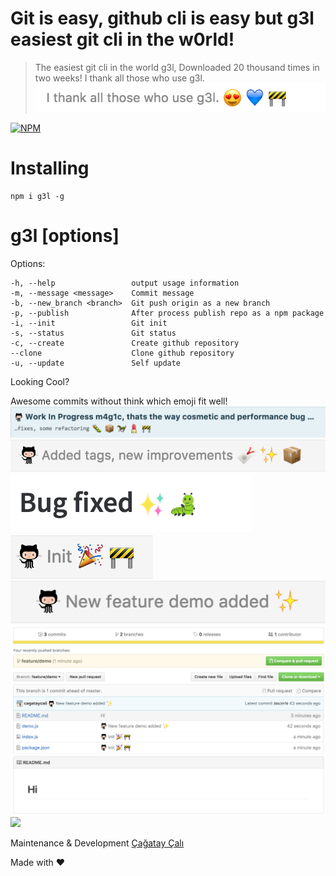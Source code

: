 # Git is easy, github cli is easy but g3l easiest git cli in the w0rld!

> The easiest git cli in the world g3l,
> Downloaded 20 thousand times in two weeks!
> I thank all those who use g3l.
![Thank you!](images/thanks.png)

[![NPM](https://nodei.co/npm/g3l.png?downloads=true&downloadRank=true&stars=true)](https://nodei.co/npm/g3l/)

# Installing

```
npm i g3l -g
```

#  g3l [options]

  Options:

    -h, --help                 output usage information
    -m, --message <message>    Commit message
    -b, --new_branch <branch>  Git push origin as a new branch
    -p, --publish              After process publish repo as a npm package
    -i, --init                 Git init
    -s, --status               Git status
    -c, --create               Create github repository
    --clone                    Clone github repository
    -u, --update               Self update


Looking Cool?

Awesome commits without think which emoji fit well!
![Awesome commits without think which emoji fit well!](images/fitwell.png)
![Awesome commits without think which emoji fit well!](images/fitwell2.png)
![Gitlab](images/gitlab.png)
![Demo](images/init.png)
![Demo](images/feature.png)
![Demo](images/demo.png)
![](images/demo.gif)

Maintenance & Development [Çağatay Çalı](http://github.com/cagataycali)

Made with :heart:
